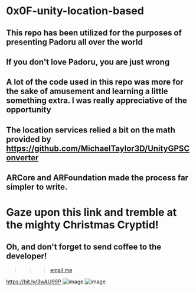 # 0x0F-unity-location-based

## This repo has been utilized for the purposes of presenting Padoru all over the world

## If you don't love Padoru, you are just wrong

## A lot of the code used in this repo was more for the sake of amusement and learning a little something extra. I was really appreciative of the opportunity

## The location services relied a bit on the math provided by https://github.com/MichaelTaylor3D/UnityGPSConverter

## ARCore and ARFoundation made the process far simpler to write.

# Gaze upon this link and tremble at the mighty Christmas Cryptid!

## Oh, and don't forget to send coffee to the developer!

>>> [email me](mailto:christopher.caswell@rocketmail.com)

https://bit.ly/3wAU99P
![image](https://user-images.githubusercontent.com/72669396/169464106-8b7f15db-a512-4d4c-8582-3c16c53ba996.png)
![image](https://user-images.githubusercontent.com/72669396/169464123-5c9a8275-eea5-4521-9695-b4dc2465ac26.png)

